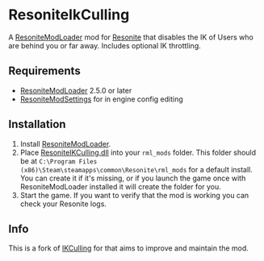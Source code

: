 # ResoniteIkCulling

A [ResoniteModLoader](https://github.com/resonite-modding-group/ResoniteModLoader) mod for [Resonite](https://resonite.com/) that disables the IK of Users who are behind you or far away. Includes optional IK throttling.


## Requirements
- [ResoniteModLoader](https://github.com/resonite-modding-group/ResoniteModLoader) 2.5.0 or later
- [ResoniteModSettings](https://github.com/badhaloninja/ResoniteModSettings) for in engine config editing

## Installation
1. Install [ResoniteModLoader](https://github.com/resonite-modding-group/ResoniteModLoader).
2. Place [ResoniteIKCulling.dll](https://github.com/Raidriar796/ResoniteIkCulling/releases/latest/download/ResoniteIKCulling.dll) into your `rml_mods` folder. This folder should be at `C:\Program Files (x86)\Steam\steamapps\common\Resonite\rml_mods` for a default install. You can create it if it's missing, or if you launch the game once with ResoniteModLoader installed it will create the folder for you.
3. Start the game. If you want to verify that the mod is working you can check your Resonite logs.

## Info
This is a fork of [IKCulling](https://github.com/KyuubiYoru/IkCulling/) for that aims to improve and maintain the mod.
